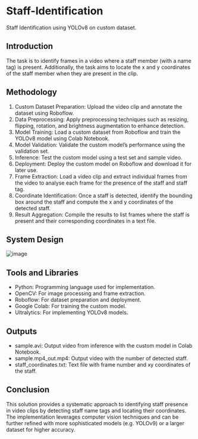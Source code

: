 # Staff-Identification
Staff Identification using YOLOv8 on custom dataset.

## Introduction
The task is to identify frames in a video where a staff member (with a name tag) is present. Additionally, the task aims to locate the x and y coordinates of the staff member when they are present in the clip.

## Methodology
1.	Custom Dataset Preparation: Upload the video clip and annotate the dataset using Roboflow.
2.	Data Preprocessing: Apply preprocessing techniques such as resizing, flipping, rotation, and brightness augmentation to enhance detection.
3.	Model Training: Load a custom dataset from Roboflow and train the YOLOv8 model using Colab Notebook.
4.	Model Validation: Validate the custom model’s performance using the validation set.
5.	Inference: Test the custom model using a test set and sample video.
6.	Deployment: Deploy the custom model on Roboflow and download it for later use. 
7.	Frame Extraction: Load a video clip and extract individual frames from the video to analyse each frame for the presence of the staff and staff tag.
8.	Coordinate Identification: Once a staff is detected, identify the bounding box around the staff and compute the x and y coordinates of the detected staff.
9.	Result Aggregation: Compile the results to list frames where the staff is present and their corresponding coordinates in a text file.

## System Design
![image](https://github.com/Hm-08/Staff-Identification/assets/64012738/f6ea6905-a34f-4cd3-ae3d-df4953e248ef)

## Tools and Libraries
- Python: Programming language used for implementation.
- OpenCV: For image processing and frame extraction.
- Roboflow: For dataset preparation and deployment.
- Google Colab: For training the custom model.
- Ultralytics: For implementing YOLOv8 models.

## Outputs
- sample.avi: Output video from inference with the custom model in Colab Notebook.
- sample.mp4_out.mp4: Output video with the number of detected staff.
- staff_coordinates.txt: Text file with frame number and xy coordinates of the staff.

## Conclusion
This solution provides a systematic approach to identifying staff presence in video clips by detecting staff name tags and locating their coordinates. The implementation leverages computer vision techniques and can be further refined with more sophisticated models (e.g. YOLOv9) or a larger dataset for higher accuracy.
